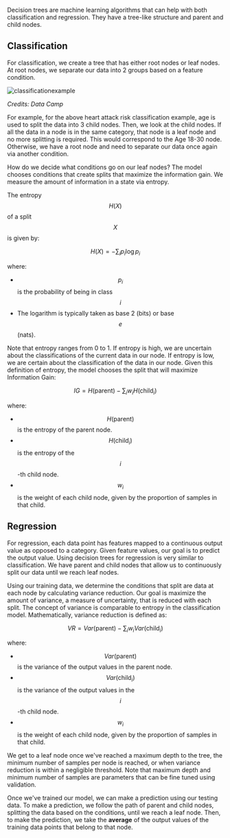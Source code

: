 Decision trees are machine learning algorithms that can help with both classification and regression. They have a tree-like structure and parent and child nodes. 

## Classification

For classification,  we create a tree that has either root nodes or leaf nodes. At root nodes, we separate our data into 2 groups based on a feature condition. 

![classificationexample](https://images.datacamp.com/image/upload/v1677504957/decision_tree_for_heart_attack_prevention_2140bd762d.png)

*Credits: Data Camp*

For example, for the above heart attack risk classification example, age is used to split the data into 3 child nodes. Then, we look at the child nodes. If all the data in a node is in the same category, that node is a leaf node and no more splitting is required. This would correspond to the Age 18-30 node. Otherwise, we have a root node and need to separate our data once again via another condition.

How do we decide what conditions go on our leaf nodes? The model chooses conditions that create splits that maximize the information gain. We measure the amount of information in a state via entropy. 

The entropy $$H(X)$$ of a split $$X$$ is given by:

$$
H(X) = -\sum_{i} p_i \log p_i
$$

where:

- $$p_i$$ is the probability of being in class $$i$$
- The logarithm is typically taken as base 2 (bits) or base $$e$$ (nats).

Note that entropy ranges from 0 to 1. If entropy is high, we are uncertain about the classifications of the current data in our node. If entropy is low, we are certain about the classification of the data in our node. Given this definition of entropy, the model chooses the split that will maximize Information Gain:

$$
IG = H(\text{parent}) - \sum_{i} w_i H(\text{child}_i)
$$

where:

- $$H(\text{parent})$$ is the entropy of the parent node.
- $$H(\text{child}_i)$$ is the entropy of the $$i$$-th child node.
- $$w_i$$ is the weight of each child node, given by the proportion of samples in that child.

## Regression

For regression, each data point has features mapped to a continuous output value as opposed to a category. Given feature values, our goal is to predict the output value. Using decision trees for regression is very similar to classification. We have parent and child nodes that allow us to continuously split our data until we reach leaf nodes. 

Using our training data, we determine the conditions that split are data at each node by calculating variance reduction. Our goal is maximize the amount of variance, a measure of uncertainty, that is reduced with each split. The concept of variance is comparable to entropy in the classification model. Mathematically, variance reduction is defined as:

$$ VR = Var(\text{parent}) - \sum_{i} w_i Var(\text{child}_i)$$

where:

- $$Var(\text{parent})$$ is the variance of the output values in the parent node.
- $$Var(\text{child}_i)$$ is the variance of the output values in the $$i$$-th child node.
- $$w_i$$ is the weight of each child node, given by the proportion of samples in that child.

We get to a leaf node once we've reached a maximum depth to the tree, the minimum number of samples per node is reached, or when variance reduction is within a negligible threshold. Note that maximum depth and minimum number of samples are parameters that can be fine tuned using validation. 

Once we've trained our model, we can make a prediction using our testing data. To make a prediction, we follow the path of parent and child nodes, splitting the data based on the conditions, until we reach a leaf node. Then, to make the prediction, we take the **average** of the output values of the training data points that belong to that node. 
